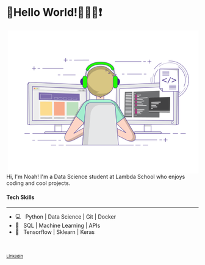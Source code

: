 # 🤖Hello World!👨🏻‍💻❗️

<img align="right" alt="GIF" src="https://raw.githubusercontent.com/devSouvik/devSouvik/master/gif3.gif" width="500"/>

Hi, I'm Noah! I'm a Data Science student at Lambda School who enjoys coding and cool projects.

 
 #### Tech Skills
 
 ----------------------------------------------------------------------------
  
  - 💻 &nbsp; Python | Data Science |  Git | Docker
  - 👾 &nbsp; SQL | Machine Learning | APIs
  - 🚀 &nbsp; Tensorflow | Sklearn | Keras
  
  <br>
  
<a href="https://www.linkedin.com/in/noah-caldwell/" style="font-size: 11px;" target="_blank">LinkedIn</a>
